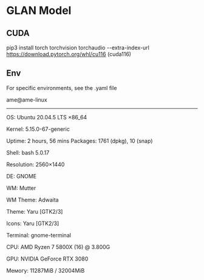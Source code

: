 # GLAN Model

## CUDA
pip3 install torch torchvision torchaudio --extra-index-url https://download.pytorch.org/whl/cu116         (cuda116)

## Env
For specific environments, see the .yaml file

ame@ame-linux <br />

-------------

OS: Ubuntu 20.04.5 LTS ×86_64

Kernel: 5.15.0-67-generic

Uptime: 2 hours, 56 mins Packages: 1761 (dpkg), 10 (snap)

Shell: bash 5.0.17

Resolution: 2560×1440

DE: GNOME

WM: Mutter

WM Theme: Adwaita

Theme: Yaru [GTK2/3]

Icons: Yaru [GTK2/3]

Terminal: gnome-terminal

CPU: AMD Ryzen 7 5800X (16) @ 3.800G 

GPU: NVIDIA GeForce RTX 3080

Мемогу: 11287МіВ / 32004MiB
